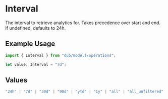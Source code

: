 # Interval

The interval to retrieve analytics for. Takes precedence over start and end. If undefined, defaults to 24h.

## Example Usage

```typescript
import { Interval } from "dub/models/operations";

let value: Interval = "7d";
```

## Values

```typescript
"24h" | "7d" | "30d" | "90d" | "ytd" | "1y" | "all" | "all_unfiltered"
```